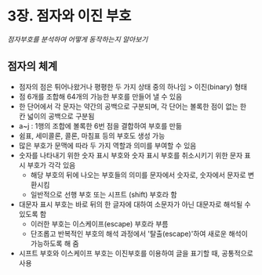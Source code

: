 # 3장. 점자와 이진 부호
*점자부호를 분석하여 어떻게 동작하는지 알아보기*


## 점자의 체계
- 점자의 점은 튀어나왔거나 평평한 두 가지 상태 중의 하나임 > 이진(binary) 형태
- 점 6개를 조합해 64개의 가능한 부호를 만들어 낼 수 있음
- 한 단어에서 각 문자는 약간의 공백으로 구분되며, 각 단어는 볼록한 점이 없는 한 칸 넓이의 공백으로 구분됨
- a~j : 1행의 조합에 볼록한 6번 점을 결합하여 부호를 만듦
- 쉼표, 세미콜론, 콜론, 마침표 등의 부호도 생성 가능
- 많은 부호가 문맥에 따라 두 가지 역할과 의미를 부여할 수 있음
- 숫자를 나타내기 위한 숫자 표시 부호와 숫자 표시 부호를 취소시키기 위한 문자 표시 부호가 각각 있음
  - 해당 부호의 뒤에 나오는 부호들의 의미를 문자에서 숫자로, 숫자에서 문자로 변환시킴
  - 일반적으로 선행 부호 또는 시프트 (shift) 부호라 함
- 대문자 표시 부호는 바로 뒤의 한 글자에 대하여 소문자가 아닌 대문자로 해석될 수 있도록 함
  - 이러한 부호는 이스케이프(escape) 부호라 부름
  - 단조롭고 반복적인 부호의 해석 과정에서 '탈출(escape)'하여 새로운 해석이 가능하도록 해 줌
- 시프트 부호와 이스케이프 부호는 이진부호를 이용하여 글을 표기할 때, 공통적으로 사용
